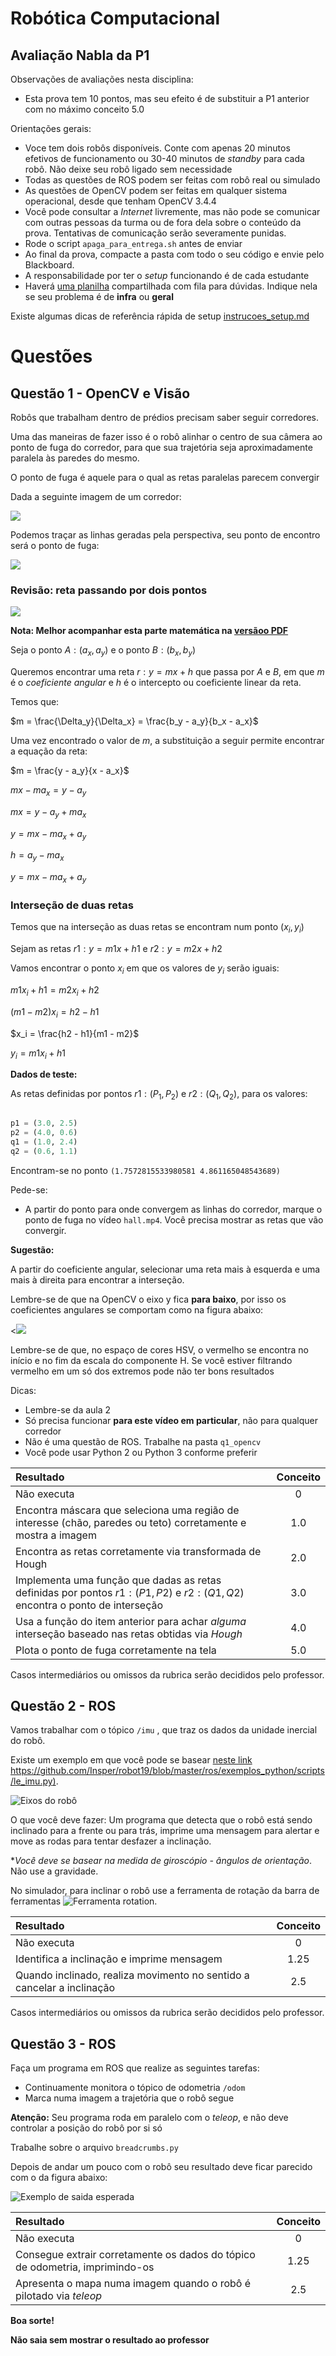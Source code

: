 # Robótica Computacional

## Avaliação Nabla da P1

Observações de avaliações nesta disciplina:
* Esta prova tem 10 pontos, mas seu efeito é de substituir a P1 anterior com no máximo conceito $5.0$

Orientações gerais:
* Voce tem dois robôs disponíveis. Conte com apenas 20 minutos efetivos de funcionamento ou 30-40 minutos de *standby* para cada robô. Não deixe seu robô ligado sem necessidade
* Todas as questões de ROS podem ser feitas com robô real ou simulado
* As questões de OpenCV podem ser feitas em qualquer sistema operacional, desde que tenham OpenCV 3.4.4
* Você pode consultar a *Internet* livremente, mas não pode se comunicar com outras pessoas da turma ou de fora dela sobre o conteúdo da prova. Tentativas de comunicação serão severamente punidas.
* Rode o script `apaga_para_entrega.sh` antes de enviar
* Ao final da prova, compacte a pasta com todo o seu código e envie pelo Blackboard.
* A responsabilidade por ter o *setup* funcionando é de cada estudante
* Haverá [uma planilha](https://docs.google.com/spreadsheets/d/1RTOS66NtEd8PdhTv0O-wmm3N3WhBQXyQx0hY8pWvgog/edit?usp=sharing)  compartilhada com fila para dúvidas. Indique nela se seu problema é de **infra** ou **geral**

Existe algumas dicas de referência rápida de setup [instrucoes_setup.md](instrucoes_setup.md)



# Questões


## Questão 1 - OpenCV e Visão

Robôs que trabalham dentro de prédios precisam saber seguir corredores.

Uma das maneiras de fazer isso é o robô alinhar o centro de sua câmera ao ponto de fuga do corredor, para que sua trajetória seja aproximadamente paralela às paredes do mesmo.


O ponto de fuga é aquele para o qual as retas paralelas parecem convergir

Dada a seguinte imagem de um corredor:

![](media/img_hall.png)

Podemos traçar as linhas geradas pela perspectiva, seu ponto de encontro será o ponto de fuga:

![](media/slide_pf_anotado.png)

### Revisão: reta passando por dois pontos

![](media/retas.png)

**Nota: Melhor acompanhar esta parte matemática na [versãoo PDF](enunciado.pdf)** 

Seja o ponto $A:(a_x, a_y)$ e o ponto $B:(b_x, b_y)$

Queremos encontrar uma reta $r: y = mx + h$ que passa por $A$ e $B$, em que $m$ é o *coeficiente angular* e $h$ é o intercepto ou coeficiente linear da reta.

Temos que:

$m = \frac{\Delta_y}{\Delta_x} = \frac{b_y - a_y}{b_x - a_x}$

Uma vez encontrado o valor de $m$, a substituição a seguir permite encontrar a equação da reta:

$m = \frac{y - a_y}{x - a_x}$

$mx - ma_x = y - a_y$

$mx = y - a_y + ma_x$

$y = mx -ma_x + a_y$

$h = a_y - ma_x$


$y = mx - ma_x + a_y$

### Interseção de duas retas

Temos que na interseção as duas retas se encontram num ponto $(x_i, y_i)$

Sejam as retas $r1: y = m1x + h1$ e $r2: y = m2x + h2$

Vamos encontrar o ponto $x_i$ em que os valores de $y_i$ serão iguais:

$m1x_i + h1 = m2x_i + h2$

$(m1 - m2)x_i = h2 - h1$

$x_i = \frac{h2 - h1}{m1 - m2}$

$y_i = m1x_i + h1$

**Dados de teste:**

As retas definidas por pontos $r1: (P_1, P_2)$ e $r2: (Q_1, Q_2)$, para os valores:

```python

p1 = (3.0, 2.5)
p2 = (4.0, 0.6)
q1 = (1.0, 2.4)
q2 = (0.6, 1.1)
```

Encontram-se no ponto `(1.7572815533980581 4.861165048543689)`


Pede-se: 
* A partir do ponto para onde convergem as linhas do corredor, marque o ponto de fuga no vídeo `hall.mp4`. Você precisa mostrar as retas que vão convergir.


**Sugestão:** 

A partir do coeficiente angular, selecionar uma reta mais à esquerda e uma mais à direita para encontrar a interseção.

Lembre-se de que na OpenCV o eixo y fica **para baixo**, por isso os coeficientes angulares se comportam como na figura abaixo:

<![](media/coeficientes_m.png)

Lembre-se de que, no espaço de cores HSV, o vermelho se encontra no início e no fim da escala do componente H. Se você estiver filtrando vermelho em um só dos extremos pode não ter bons resultados


Dicas:
* Lembre-se da aula 2
* Só precisa funcionar **para este vídeo em particular**, não para qualquer corredor
* Não é uma questão de ROS. Trabalhe na pasta `q1_opencv`
* Você pode usar Python 2 ou Python 3 conforme preferir


|Resultado| Conceito| 
|:---------------------------------------|:------:|
| Não executa | 0 |
| Encontra máscara que seleciona uma região de interesse (chão, paredes ou teto)  corretamente e mostra a imagem| 1.0 |
| Encontra as retas corretamente via transformada de Hough | 2.0|
| Implementa uma função que dadas as retas definidas por pontos $r1: (P1, P2)$ e $r2: (Q1, Q2)$ encontra o ponto de interseção | 3.0 |
| Usa a função do item anterior para achar *alguma* interseção baseado nas retas obtidas via *Hough* | 4.0 | 
| Plota o ponto de fuga corretamente na tela | 5.0 |

Casos intermediários ou omissos da rubrica serão decididos pelo professor.


## Questão 2 - ROS

Vamos trabalhar com o tópico `/imu` , que traz os dados da unidade inercial do robô.

Existe um exemplo em que você pode se basear [neste link https://github.com/Insper/robot19/blob/master/ros/exemplos_python/scripts/le_imu.py)](https://github.com/Insper/robot19/blob/master/ros/exemplos_python/scripts/le_imu.py).


![Eixos do robô](media/eixos_turtle.png)

O que você deve fazer: Um programa que detecta que o robô está sendo inclinado para a frente ou para trás, imprime uma mensagem para alertar e move as rodas para tentar desfazer a inclinação.

**Você deve se basear na medida de giroscópio - ângulos de orientação*. Não use a gravidade. 

No simulador, para inclinar o robô use a ferramenta de rotação da barra de ferramentas ![Ferramenta rotation](media/orientation.png).


|Resultado| Conceito| 
|:---------------------------------------|:------:|
| Não executa | 0 |
| Identifica a inclinação e imprime mensagem | 1.25 |
| Quando inclinado, realiza movimento no sentido a cancelar a inclinação| 2.5 |


Casos intermediários ou omissos da rubrica serão decididos pelo professor.



## Questão 3 - ROS

Faça um programa em ROS que realize as seguintes tarefas:
* Continuamente monitora o tópico de odometria `/odom`
* Marca numa imagem a trajetória que o robô segue

**Atenção:** Seu programa roda em paralelo com o *teleop*, e não deve controlar a posição do robô por si só

Trabalhe sobre o arquivo `breadcrumbs.py`

Depois de andar um pouco com o robô seu resultado deve ficar parecido com o da figura abaixo:

![Exemplo de saida esperada](media/demo_odometria.png)

|Resultado| Conceito| 
|:---------------------------------------|:------:|
| Não executa | 0 |
| Consegue extrair corretamente os dados do tópico de odometria, imprimindo-os | 1.25 |
| Apresenta o mapa numa imagem quando o robô é pilotado via *teleop* | 2.5 | 


**Boa sorte!**

**Não saia sem mostrar o resultado ao professor**
